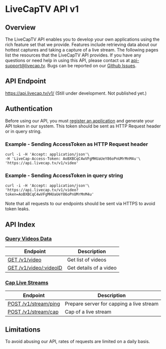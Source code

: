 # LiveCapTV API v1

## Overview

The LiveCapTV API enables you to develop your own applications using the rich feature set that we provide. Features include retrieving data about our hottest captures and taking a capture of a live stream. The following pages list the resources that the LiveCapTV API provides. If you have any questions or need help in using this API, please contact us at [api-support@livecap.tv][]. Bugs can be reported on our [Github Issues][].

[api-support@livecap.tv]: mailto:api-support@livecap.tv
[Github Issues]: https://github.com/LiveCapTV/livecaptv-open-api/issues

## API Endpoint

https://api.livecap.tv/v1/ (Still under development. Not published yet.)

## Authentication

Before using our API, you must [register an application][] and generate your API token in our system. This token should be sent as HTTP Request header or in query string.

### Example - Sending AccessToken as HTTP Request header

```
curl -i -H 'Accept: application/json'\
-H 'LiveCap-Access-Token: AoBXBCqC4wVFgMHUaUeY86oPnUMrMnM4u'\
'https://api.livecap.tv/v1/video' 
```

### Example - Sending AccessToken in query string

```
curl -i -H 'Accept: application/json'\
'https://api.livecap.tv/v1/video?token=AoBXBCqC4wVFgMHUaUeY86oPnUMrMnM4u' 
```

Note that all requests to our endpoints should be sent via HTTPS to avoid token leaks.

[register an application]: /v1/trial.md#register

## API Index

### [Query Videos Data](/v1/video.md)

| Endpoint | Description |
| ---- | --------------- |
| [GET /v1/video](/v1/video.md#list-videos) | Get list of videos |
| [GET /v1/video/:videoID](/v1/video.md#get-video) | Get details of a video |

### [Cap Live Streams](/v1/stream.md)

| Endpoint | Description |
| ---- | --------------- |
| [POST /v1/stream/ping](/v1/stream.md#ping) | Prepare server for capping a live stream |
| [POST /v1/stream/cap](/v1/stream.md#cap) | Cap of a live stream |

## Limitations

To avoid abusing our API, rates of requests are limited on a daily basis.
